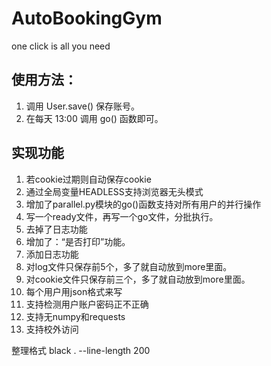 # AutoBookingGym
one click is all you need

## 使用方法：
1. 调用 User.save() 保存账号。 
2. 在每天 13:00 调用 go() 函数即可。

## 实现功能
1. 若cookie过期则自动保存cookie
2. 通过全局变量HEADLESS支持浏览器无头模式
3. 增加了parallel.py模块的go()函数支持对所有用户的并行操作
4. 写一个ready文件，再写一个go文件，分批执行。
5. 去掉了日志功能
6. 增加了：“是否打印”功能。
7. 添加日志功能
8. 对log文件只保存前5个，多了就自动放到more里面。
9. 对cookie文件只保存前三个，多了就自动放到more里面。
10. 每个用户用json格式来写
11. 支持检测用户账户密码正不正确
12. 支持无numpy和requests
13. 支持校外访问

整理格式
black . --line-length 200





